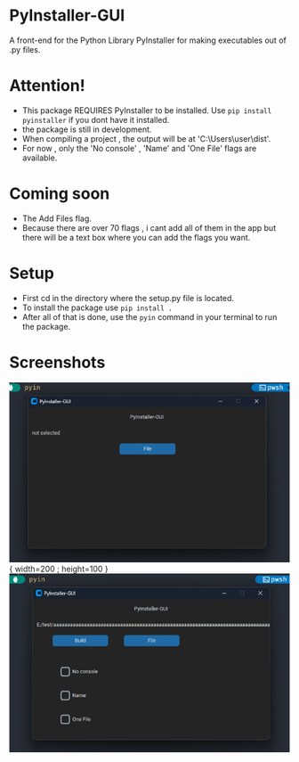 # PyInstaller-GUI
A front-end for the Python Library PyInstaller for making executables out of .py files.
# Attention!
- This package REQUIRES PyInstaller to be installed. Use ```pip install pyinstaller``` if you dont have it installed.
- the package is still in development. 
- When compiling a project , the output will be at 'C:\Users\user\dist\'.
- For now , only the 'No console' , 'Name' and 'One File' flags are available.
# Coming soon
- The Add Files flag.
- Because there are over 70 flags , i cant add all of them in the app but there will be a text box where you can add the flags you want.
# Setup 
- First cd in the directory where the setup.py file is located.
- To install the package use ```pip install .```
- After all of that is done, use the ```pyin``` command in your terminal to run the package.
# Screenshots
![idle](screenshots/idle.png){ width=200 ; height=100 }
![selected](screenshots/selected.png)
